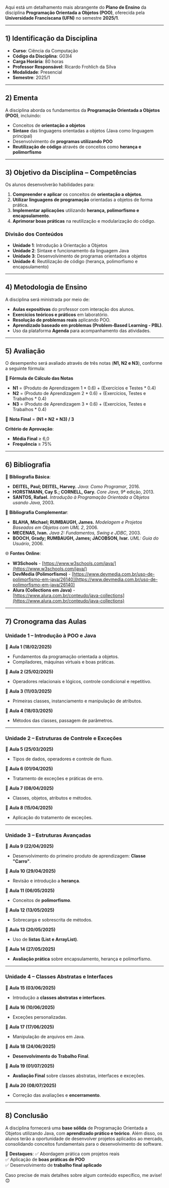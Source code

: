 Aqui está um detalhamento mais abrangente do **Plano de Ensino** da disciplina **Programação Orientada a Objetos (POO)**, oferecida pela **Universidade Franciscana (UFN)** no semestre **2025/1**.

---

## **1) Identificação da Disciplina**
- **Curso**: Ciência da Computação
- **Código da Disciplina**: G03I4
- **Carga Horária**: 80 horas
- **Professor Responsável**: Ricardo Frohlich da Silva
- **Modalidade**: Presencial
- **Semestre**: 2025/1

---

## **2) Ementa**
A disciplina aborda os fundamentos da **Programação Orientada a Objetos (POO)**, incluindo:
- Conceitos de **orientação a objetos**
- **Sintaxe** das linguagens orientadas a objetos (Java como linguagem principal)
- Desenvolvimento de **programas utilizando POO**
- **Reutilização de código** através de conceitos como **herança e polimorfismo**

---

## **3) Objetivo da Disciplina – Competências**
Os alunos desenvolverão habilidades para:
1. **Compreender e aplicar** os conceitos de **orientação a objetos**.
2. **Utilizar linguagens de programação** orientadas a objetos de forma prática.
3. **Implementar aplicações** utilizando **herança, polimorfismo e encapsulamento**.
4. **Aprimorar boas práticas** na reutilização e modularização do código.

### **Divisão dos Conteúdos**
- **Unidade 1**: Introdução à Orientação a Objetos
- **Unidade 2**: Sintaxe e funcionamento da linguagem Java
- **Unidade 3**: Desenvolvimento de programas orientados a objetos
- **Unidade 4**: Reutilização de código (herança, polimorfismo e encapsulamento)

---

## **4) Metodologia de Ensino**
A disciplina será ministrada por meio de:
- **Aulas expositivas** do professor com interação dos alunos.
- **Exercícios teóricos e práticos** em laboratório.
- **Resolução de problemas reais** aplicando POO.
- **Aprendizado baseado em problemas (Problem-Based Learning - PBL)**.
- Uso da plataforma **Agenda** para acompanhamento das atividades.

---

## **5) Avaliação**
O desempenho será avaliado através de três notas (**N1, N2 e N3**), conforme a seguinte fórmula:

📌 **Fórmula de Cálculo das Notas**  
- **N1** = (Produto de Aprendizagem 1 * 0.6) + (Exercícios e Testes * 0.4)  
- **N2** = (Produto de Aprendizagem 2 * 0.6) + (Exercícios, Testes e Trabalhos * 0.4)  
- **N3** = (Produto de Aprendizagem 3 * 0.6) + (Exercícios, Testes e Trabalhos * 0.4)  

📌 **Nota Final** = **(N1 + N2 + N3) / 3**

**Critério de Aprovação**:
- **Média Final** ≥ 6,0
- **Frequência** ≥ 75%

---

## **6) Bibliografia**
📖 **Bibliografia Básica**:
- **DEITEL, Paul; DEITEL, Harvey.** *Java: Como Programar*, 2016.
- **HORSTMANN, Cay S.; CORNELL, Gary.** *Core Java*, 9ª edição, 2013.
- **SANTOS, Rafael.** *Introdução à Programação Orientada a Objetos usando Java*, 2003.

📖 **Bibliografia Complementar**:
- **BLAHA, Michael; RUMBAUGH, James.** *Modelagem e Projetos Baseados em Objetos com UML 2*, 2006.
- **MECENAS, Ivan.** *Java 2: Fundamentos, Swing e JDBC*, 2003.
- **BOOCH, Grady; RUMBAUGH, James; JACOBSON, Ivar.** *UML: Guia do Usuário*, 2006.

🌐 **Fontes Online**:
- **W3Schools** - [https://www.w3schools.com/java/](https://www.w3schools.com/java/)
- **DevMedia (Polimorfismo)** - [https://www.devmedia.com.br/uso-de-polimorfismo-em-java/26140](https://www.devmedia.com.br/uso-de-polimorfismo-em-java/26140)
- **Alura (Collections em Java)** - [https://www.alura.com.br/conteudo/java-collections](https://www.alura.com.br/conteudo/java-collections)

---

## **7) Cronograma das Aulas**
### **Unidade 1 – Introdução à POO e Java**
📆 **Aula 1 (18/02/2025)**
- Fundamentos da programação orientada a objetos.
- Compiladores, máquinas virtuais e boas práticas.

📆 **Aula 2 (25/02/2025)**
- Operadores relacionais e lógicos, controle condicional e repetitivo.

📆 **Aula 3 (11/03/2025)**
- Primeiras classes, instanciamento e manipulação de atributos.

📆 **Aula 4 (18/03/2025)**
- Métodos das classes, passagem de parâmetros.

---

### **Unidade 2 – Estruturas de Controle e Exceções**
📆 **Aula 5 (25/03/2025)**
- Tipos de dados, operadores e controle de fluxo.

📆 **Aula 6 (01/04/2025)**
- Tratamento de exceções e práticas de erro.

📆 **Aula 7 (08/04/2025)**
- Classes, objetos, atributos e métodos.

📆 **Aula 8 (15/04/2025)**
- Aplicação do tratamento de exceções.

---

### **Unidade 3 – Estruturas Avançadas**
📆 **Aula 9 (22/04/2025)**
- Desenvolvimento do primeiro produto de aprendizagem: **Classe "Carro"**.

📆 **Aula 10 (29/04/2025)**
- Revisão e introdução a **herança**.

📆 **Aula 11 (06/05/2025)**
- Conceitos de **polimorfismo**.

📆 **Aula 12 (13/05/2025)**
- Sobrecarga e sobrescrita de métodos.

📆 **Aula 13 (20/05/2025)**
- Uso de **listas (List e ArrayList)**.

📆 **Aula 14 (27/05/2025)**
- **Avaliação prática** sobre encapsulamento, herança e polimorfismo.

---

### **Unidade 4 – Classes Abstratas e Interfaces**
📆 **Aula 15 (03/06/2025)**
- Introdução a **classes abstratas e interfaces**.

📆 **Aula 16 (10/06/2025)**
- Exceções personalizadas.

📆 **Aula 17 (17/06/2025)**
- Manipulação de arquivos em Java.

📆 **Aula 18 (24/06/2025)**
- **Desenvolvimento do Trabalho Final**.

📆 **Aula 19 (01/07/2025)**
- **Avaliação Final** sobre classes abstratas, interfaces e exceções.

📆 **Aula 20 (08/07/2025)**
- Correção das avaliações e **encerramento**.

---

## **8) Conclusão**
A disciplina fornecerá uma **base sólida** de Programação Orientada a Objetos utilizando Java, com **aprendizado prático e teórico**. Além disso, os alunos terão a oportunidade de desenvolver projetos aplicados ao mercado, consolidando conceitos fundamentais para o desenvolvimento de software.

📌 **Destaques**:
✅ Abordagem prática com projetos reais  
✅ Aplicação de **boas práticas de POO**  
✅ Desenvolvimento de **trabalho final aplicado**  

Caso precise de mais detalhes sobre algum conteúdo específico, me avise! 😊